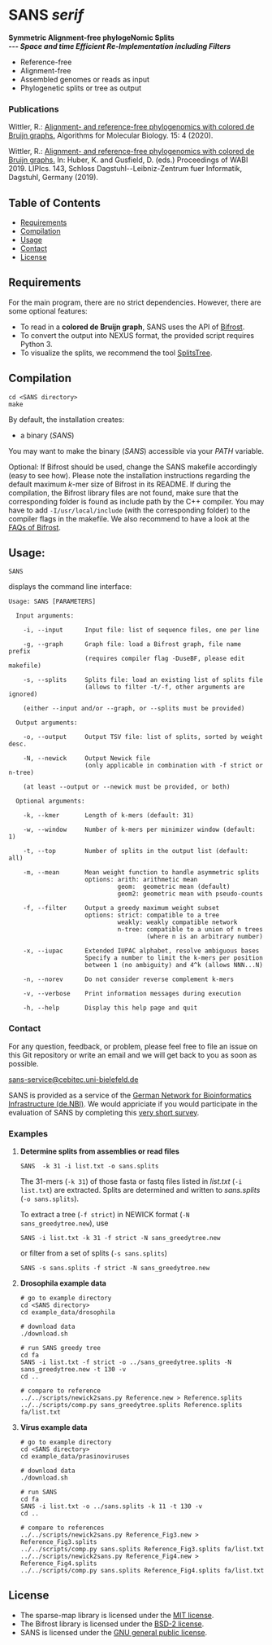 # SANS *serif*

**Symmetric Alignment-free phylogeNomic Splits**  
***--- Space and time Efficient Re-Implementation including Filters***

* Reference-free
* Alignment-free
* Assembled genomes or reads as input
* Phylogenetic splits or tree as output

### Publications

Wittler, R.: [Alignment- and reference-free phylogenomics with colored de Bruijn graphs.](https://pub.uni-bielefeld.de/download/2942421/2942423/s13015-020-00164-3.wittler.pdf)
Algorithms for Molecular Biology. 15: 4 (2020).

Wittler, R.: [Alignment- and reference-free phylogenomics with colored de Bruijn graphs.](http://drops.dagstuhl.de/opus/volltexte/2019/11032/pdf/LIPIcs-WABI-2019-2.pdf)
In: Huber, K. and Gusfield, D. (eds.) Proceedings of WABI 2019. LIPIcs. 143, Schloss Dagstuhl--Leibniz-Zentrum fuer Informatik, Dagstuhl, Germany (2019).

## Table of Contents

* [Requirements](#requirements)
* [Compilation](#compilation)
* [Usage](#usage)
* [Contact](#contact)
* [License](#license)

## Requirements

For the main program, there are no strict dependencies. However, there are some optional features:
* To read in a **colored de Bruijn graph**, SANS uses the API of [Bifrost](https://github.com/pmelsted/bifrost).
* To convert the output into NEXUS format, the provided script requires Python 3.
* To visualize the splits, we recommend the tool [SplitsTree](https://uni-tuebingen.de/fakultaeten/mathematisch-naturwissenschaftliche-fakultaet/fachbereiche/informatik/lehrstuehle/algorithms-in-bioinformatics/software/splitstree).

## Compilation

```
cd <SANS directory>
make
```

By default, the installation creates:
* a binary (*SANS*)

You may want to make the binary (*SANS*) accessible via your *PATH* variable.

Optional: If Bifrost should be used, change the SANS makefile accordingly (easy to see how). Please note the installation instructions regarding the default maximum *k*-mer size of Bifrost in its README. If during the compilation, the Bifrost library files are not found, make sure that the corresponding folder is found as include path by the C++ compiler. You may have to add `-I/usr/local/include` (with the corresponding folder) to the compiler flags in the makefile. We also recommend to have a look at the [FAQs of Bifrost](https://github.com/pmelsted/bifrost#faq).



## Usage:

```
SANS
```

displays the command line interface:
```
Usage: SANS [PARAMETERS]

  Input arguments:

    -i, --input   	 Input file: list of sequence files, one per line

    -g, --graph   	 Graph file: load a Bifrost graph, file name prefix
                  	 (requires compiler flag -DuseBF, please edit makefile)

    -s, --splits  	 Splits file: load an existing list of splits file
                  	 (allows to filter -t/-f, other arguments are ignored)

    (either --input and/or --graph, or --splits must be provided)

  Output arguments:

    -o, --output  	 Output TSV file: list of splits, sorted by weight desc.

    -N, --newick  	 Output Newick file
                  	 (only applicable in combination with -f strict or n-tree)

    (at least --output or --newick must be provided, or both)

  Optional arguments:

    -k, --kmer    	 Length of k-mers (default: 31)

    -w, --window  	 Number of k-mers per minimizer window (default: 1)

    -t, --top     	 Number of splits in the output list (default: all)

    -m, --mean    	 Mean weight function to handle asymmetric splits
                  	 options: arith: arithmetic mean
                  	          geom:  geometric mean (default)
                  	          geom2: geometric mean with pseudo-counts

    -f, --filter  	 Output a greedy maximum weight subset
                  	 options: strict: compatible to a tree
                  	          weakly: weakly compatible network
                  	          n-tree: compatible to a union of n trees
                  	                  (where n is an arbitrary number)

    -x, --iupac   	 Extended IUPAC alphabet, resolve ambiguous bases
                  	 Specify a number to limit the k-mers per position
                  	 between 1 (no ambiguity) and 4^k (allows NNN...N)

    -n, --norev   	 Do not consider reverse complement k-mers

    -v, --verbose 	 Print information messages during execution

    -h, --help    	 Display this help page and quit

```

### Contact

For any question, feedback, or problem, please feel free to file an issue on this Git repository or write an email and we will get back to you as soon as possible.

[sans-service@cebitec.uni-bielefeld.de](mailto:sans-service@cebitec.uni-bielefeld.de)

SANS is provided as a service of the [German Network for Bioinformatics Infrastructure (de.NBI)](https://www.denbi.de/). We would appriciate if you would participate in the evaluation of SANS by completing this [very short survey](https://www.surveymonkey.de/r/denbi-service?sc=bigi&tool=sans).


### Examples

1. **Determine splits from assemblies or read files**
   ```
   SANS  -k 31 -i list.txt -o sans.splits
   ```
   The 31-mers (`-k 31`) of those fasta or fastq files listed in *list.txt* (`-i list.txt`) are extracted. Splits are determined and written to *sans.splits* (`-o sans.splits`).

   To extract a tree (`-f strict`) in NEWICK format (`-N sans_greedytree.new`), use
   ```
   SANS -i list.txt -k 31 -f strict -N sans_greedytree.new
   ```
   or filter from a set of splits (`-s sans.splits`)
   ```
   SANS -s sans.splits -f strict -N sans_greedytree.new
   ```

2. **Drosophila example data**
   ```
   # go to example directory
   cd <SANS directory>
   cd example_data/drosophila

   # download data
   ./download.sh

   # run SANS greedy tree
   cd fa
   SANS -i list.txt -f strict -o ../sans_greedytree.splits -N sans_greedytree.new -t 130 -v
   cd ..

   # compare to reference
   ../../scripts/newick2sans.py Reference.new > Reference.splits
   ../../scripts/comp.py sans_greedytree.splits Reference.splits fa/list.txt
   ```

3. **Virus example data**
   ```
   # go to example directory
   cd <SANS directory>
   cd example_data/prasinoviruses

   # download data
   ./download.sh

   # run SANS
   cd fa
   SANS -i list.txt -o ../sans.splits -k 11 -t 130 -v
   cd ..

   # compare to references
   ../../scripts/newick2sans.py Reference_Fig3.new > Reference_Fig3.splits
   ../../scripts/comp.py sans.splits Reference_Fig3.splits fa/list.txt
   ../../scripts/newick2sans.py Reference_Fig4.new > Reference_Fig4.splits
   ../../scripts/comp.py sans.splits Reference_Fig4.splits fa/list.txt
   ```



## License

* The sparse-map library is licensed under the [MIT license](https://github.com/Tessil/sparse-map/blob/master/LICENSE).
* The Bifrost library is licensed under the [BSD-2 license](https://github.com/pmelsted/bifrost/blob/master/LICENSE).
* SANS is licensed under the [GNU general public license](https://gitlab.ub.uni-bielefeld.de/gi/sans/blob/master/LICENSE).

<img src="https://piwik.cebitec.uni-bielefeld.de/matomo.php?idsite=12&rec=1&action_name=VisitGitLab&url=https://gitlab.ub.uni-bielefeld.de/gi/sans" style="border:0;" alt="" />
